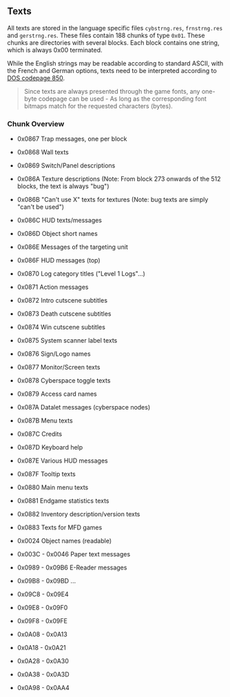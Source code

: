 ## Texts

All texts are stored in the language specific files ```cybstrng.res```, ```frnstrng.res``` and ```gerstrng.res```.
These files contain 188 chunks of type ```0x01```. These chunks are directories with several blocks. Each block contains
one string, which is always 0x00 terminated.

While the English strings may be readable according to standard ASCII, with the French and German options, texts
need to be interpreted according to [DOS codepage 850](http://en.wikipedia.org/wiki/Code_page_850).

> Since texts are always presented through the game fonts, any one-byte codepage can be used - As long as the
> corresponding font bitmaps match for the requested characters (bytes).

### Chunk Overview

* 0x0867 Trap messages, one per block
* 0x0868 Wall texts
* 0x0869 Switch/Panel descriptions
* 0x086A Texture descriptions (Note: From block 273 onwards of the 512 blocks, the text is always "bug")
* 0x086B "Can't use X" texts for textures (Note: bug texts are simply "can't be used")
* 0x086C HUD texts/messages
* 0x086D Object short names
* 0x086E Messages of the targeting unit
* 0x086F HUD messages (top)
* 0x0870 Log category titles ("Level 1  Logs"...)
* 0x0871 Action messages
* 0x0872 Intro cutscene subtitles
* 0x0873 Death cutscene subtitles
* 0x0874 Win cutscene subtitles
* 0x0875 System scanner label texts
* 0x0876 Sign/Logo names
* 0x0877 Monitor/Screen texts
* 0x0878 Cyberspace toggle texts
* 0x0879 Access card names
* 0x087A Datalet messages (cyberspace nodes)
* 0x087B Menu texts
* 0x087C Credits
* 0x087D Keyboard help
* 0x087E Various HUD messages
* 0x087F Tooltip texts
* 0x0880 Main menu texts
* 0x0881 Endgame statistics texts
* 0x0882 Inventory description/version texts
* 0x0883 Texts for MFD games

* 0x0024 Object names (readable)

* 0x003C - 0x0046  Paper text messages

* 0x0989 - 0x09B6  E-Reader messages
* 0x09B8 - 0x09BD  ...
* 0x09C8 - 0x09E4
* 0x09E8 - 0x09F0
* 0x09F8 - 0x09FE
* 0x0A08 - 0x0A13
* 0x0A18 - 0x0A21
* 0x0A28 - 0x0A30
* 0x0A38 - 0x0A3D
* 0x0A98 - 0x0AA4
